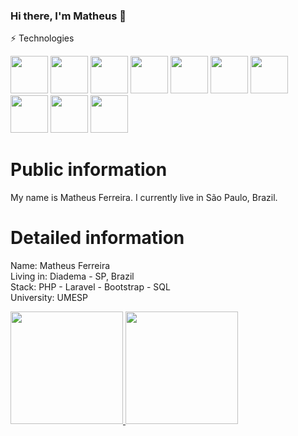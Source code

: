 ### Hi there, I'm Matheus 👋

⚡ Technologies
<div>
   <img src="https://cdn.jsdelivr.net/gh/devicons/devicon@latest/icons/laravel/laravel-line-wordmark.svg"  width="60" height="60" />
   <img src="https://cdn.jsdelivr.net/gh/devicons/devicon@latest/icons/php/php-original.svg" width="60" height="60" />
   <img src="https://cdn.jsdelivr.net/gh/devicons/devicon@latest/icons/postgresql/postgresql-original-wordmark.svg" width="60" height="60" />
   <img src="https://cdn.jsdelivr.net/gh/devicons/devicon@latest/icons/mysql/mysql-original-wordmark.svg"  width="60" height="60"/>
   <img loading="lazy" src="https://cdn.jsdelivr.net/gh/devicons/devicon/icons/linux/linux-original.svg" width="60" height="60"/>
   <img src="https://cdn.jsdelivr.net/gh/devicons/devicon@latest/icons/git/git-plain-wordmark.svg" width="60" height="60" />
   <img src="https://cdn.jsdelivr.net/gh/devicons/devicon@latest/icons/github/github-original-wordmark.svg"  width="60" height="60" />
   <img src="https://cdn.jsdelivr.net/gh/devicons/devicon@latest/icons/react/react-original-wordmark.svg"  width="60" height="60" />
   <img src="https://cdn.jsdelivr.net/gh/devicons/devicon@latest/icons/redux/redux-original.svg" width="60" height="60" />
   <img src="https://cdn.jsdelivr.net/gh/devicons/devicon@latest/icons/typescript/typescript-original.svg" width="60" height="60" />
</div>

# Public information
My name is Matheus Ferreira. I currently live in São Paulo, Brazil.

# Detailed information
Name: Matheus Ferreira </br>
Living in: Diadema - SP, Brazil  </br>
Stack: PHP - Laravel - Bootstrap - SQL </br>
University: UMESP </br>

<!--<div>
  <i class="devicon-laravel-original-wordmark colored"></i>
  <i class="devicon-php-plain colored"></i>
  <i class="devicon-postgresql-plain-wordmark colored"></i>  
</div> -->

          

       
          

<!--
**Matheus29lfy/matheus29lfy** is a ✨ _special_ ✨ repository because its `README.md` (this file) appears on your GitHub profile.

Here are some ideas to get you started:

- 🔭 I’m currently working on ...
- 🌱 I’m currently learning ...
- 👯 I’m looking to collaborate on ...
- 🤔 I’m looking for help with ...
- 💬 Ask me about ...
- 📫 How to reach me: ...
- 😄 Pronouns: ...
- ⚡ Fun fact: ...
-->

<div>
   <a href="https://github.com/Matheus29lfy">
   <img loading="lazy" height="180em" src="https://github-readme-stats.vercel.app/api/top-langs/?username=seu-usuário-aqui&layout=compact&langs_count=7&theme=dracula"/>
   <img loading="lazy" height="180em" src="https://github-readme-stats.vercel.app/api?username=Matheus29lfy&show_icons=true&theme=dracula&include_all_commits=true&count_private=true"/>
   </div>

